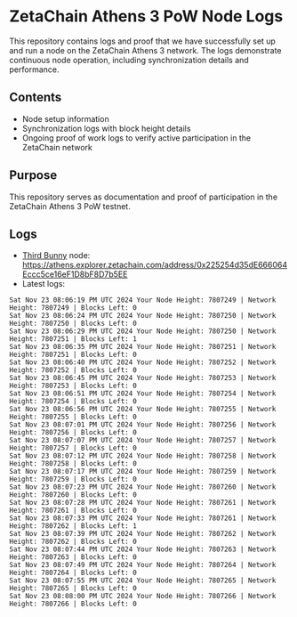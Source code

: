 # ZetaChain Athens 3 PoW Node Logs
This repository contains logs and proof that we have successfully set up and run a node on the ZetaChain Athens 3 network. The logs demonstrate continuous node operation, including synchronization details and performance.

## Contents
- Node setup information
- Synchronization logs with block height details
- Ongoing proof of work logs to verify active participation in the ZetaChain network

## Purpose
This repository serves as documentation and proof of participation in the ZetaChain Athens 3 PoW testnet.

## Logs

- [Third Bunny](https://thirdbunny.xyz/) node: https://athens.explorer.zetachain.com/address/0x225254d35dE666064Eccc5ce16eF1D8bF8D7b5EE
- Latest logs:
```
Sat Nov 23 08:06:19 PM UTC 2024 Your Node Height: 7807249 | Network Height: 7807249 | Blocks Left: 0
Sat Nov 23 08:06:24 PM UTC 2024 Your Node Height: 7807250 | Network Height: 7807250 | Blocks Left: 0
Sat Nov 23 08:06:29 PM UTC 2024 Your Node Height: 7807250 | Network Height: 7807251 | Blocks Left: 1
Sat Nov 23 08:06:35 PM UTC 2024 Your Node Height: 7807251 | Network Height: 7807251 | Blocks Left: 0
Sat Nov 23 08:06:40 PM UTC 2024 Your Node Height: 7807252 | Network Height: 7807252 | Blocks Left: 0
Sat Nov 23 08:06:45 PM UTC 2024 Your Node Height: 7807253 | Network Height: 7807253 | Blocks Left: 0
Sat Nov 23 08:06:51 PM UTC 2024 Your Node Height: 7807254 | Network Height: 7807254 | Blocks Left: 0
Sat Nov 23 08:06:56 PM UTC 2024 Your Node Height: 7807255 | Network Height: 7807255 | Blocks Left: 0
Sat Nov 23 08:07:01 PM UTC 2024 Your Node Height: 7807256 | Network Height: 7807256 | Blocks Left: 0
Sat Nov 23 08:07:07 PM UTC 2024 Your Node Height: 7807257 | Network Height: 7807257 | Blocks Left: 0
Sat Nov 23 08:07:12 PM UTC 2024 Your Node Height: 7807258 | Network Height: 7807258 | Blocks Left: 0
Sat Nov 23 08:07:17 PM UTC 2024 Your Node Height: 7807259 | Network Height: 7807259 | Blocks Left: 0
Sat Nov 23 08:07:23 PM UTC 2024 Your Node Height: 7807260 | Network Height: 7807260 | Blocks Left: 0
Sat Nov 23 08:07:28 PM UTC 2024 Your Node Height: 7807261 | Network Height: 7807261 | Blocks Left: 0
Sat Nov 23 08:07:33 PM UTC 2024 Your Node Height: 7807261 | Network Height: 7807262 | Blocks Left: 1
Sat Nov 23 08:07:39 PM UTC 2024 Your Node Height: 7807262 | Network Height: 7807262 | Blocks Left: 0
Sat Nov 23 08:07:44 PM UTC 2024 Your Node Height: 7807263 | Network Height: 7807263 | Blocks Left: 0
Sat Nov 23 08:07:49 PM UTC 2024 Your Node Height: 7807264 | Network Height: 7807264 | Blocks Left: 0
Sat Nov 23 08:07:55 PM UTC 2024 Your Node Height: 7807265 | Network Height: 7807265 | Blocks Left: 0
Sat Nov 23 08:08:00 PM UTC 2024 Your Node Height: 7807266 | Network Height: 7807266 | Blocks Left: 0
```
